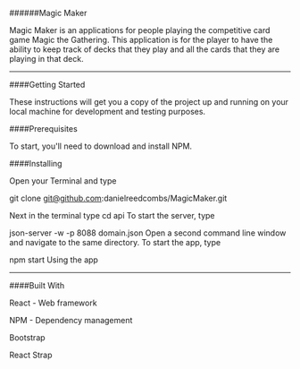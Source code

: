 
######Magic Maker

Magic Maker is an applications for people playing the competitive card game Magic the Gathering. This application is for the player to have the ability to keep track of decks that they play and all the cards that they are playing in that deck. 

___

####Getting Started

These instructions will get you a copy of the project up and running on your local machine for development and testing purposes.


####Prerequisites

To start, you'll need to download and install NPM.

####Installing

Open your Terminal and type

git clone git@github.com:danielreedcombs/MagicMaker.git

Next in the terminal type cd api
To start the server, type

json-server -w -p 8088 domain.json
Open a second command line window and navigate to the same directory. To start the app, type

npm start
Using the app


___
####Built With

React - Web framework

NPM - Dependency management

Bootstrap

React Strap

